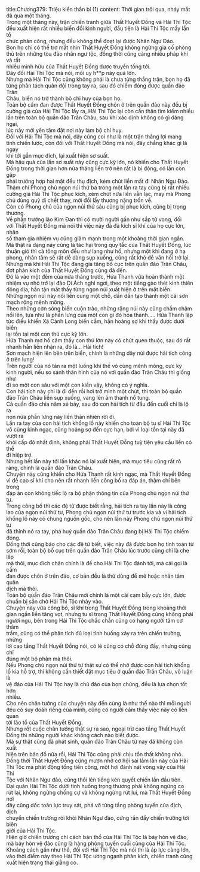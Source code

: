 title:Chương379: Triệu kiến thần bí (1)
content:
Thời gian trôi qua, nháy mắt đã qua một tháng.<br>Trong một tháng này, trận chiến tranh giữa Thất Huyết Đồng và Hải Thi Tộc<br>đều xuất hiện rất nhiều biến đổi kinh người, đầu tiên là Hải Thi Tộc mấy lần tổ<br>chức phản công, nhưng đều không thể đoạt lại được Nhân Ngư Đảo.<br>Bọn họ chỉ có thể trơ mắt nhìn Thất Huyết Đồng không ngừng gia cố phòng<br>thủ trên những tòa đảo nhân ngư tộc, đồng thời cũng càng nhiều pháp khí và rất<br>nhiều minh hữu của Thất Huyết Đồng được truyền tống tới.<br>Đây đối Hải Thi Tộc mà nói, mối uy h**p này quá lớn.<br>Nhưng mà Hải Thi Tộc cũng không phải là chưa từng thắng trận, bọn họ đã<br>từng phân tách quân đội trong tay ra, sau đó chiếm đóng được quần đảo Trân<br>Châu, biến nó trở thành bộ chỉ huy của bọn họ.<br>Toàn bộ cấm đan được Thất Huyết Đồng chôn ở trên quần đảo này đều bị<br>cường giả của Hải Thi Tộc lấy ra, Hải Thi Tộc lại còn cẩn thận tìm kiếm nhiều<br>lần trên toàn bộ quần đảo Trân Châu, sau khi xác định không có gì đáng ngại,<br>lúc này mới yên tâm đặt nơi này làm bộ chỉ huy.<br>Đối với Hải Thi Tộc mà nói, đây cũng coi như là một trận thắng lợi mang<br>tính chiến lược, còn đối với Thất Huyết Đồng mà nói, đây chẳng khác gì là ngay<br>khi tới gần mục đích, lại xuất hiện sơ suất.<br>Mà hậu quả của lần sơ suất này cũng cực kỳ lớn, nó khiến cho Thất Huyết<br>Đồng trong thời gian hơn nửa tháng liền trở nên rất là bị động, có lần còn gặp<br>phải trường hợp hai mặt đều thụ địch, kém chút liền mất đi Nhân Ngư Đảo.<br>Thậm chí Phong chủ ngọn núi thứ ba trong một lần ra tay cũng bị rất nhiều<br>cường giả Hải Thi Tộc phục kích, xém chút nữa liền vẫn lạc, may mà Phong<br>chủ dùng quỷ dị chết thay, mới đổi lấy thương nặng trốn về.<br>Còn có Phong chủ của ngọn núi thứ sáu cũng bị phục kích, cũng bị trọng<br>thương.<br>Về phần trưởng lão Kim Đan thì có mười người gần như sắp tử vong, đối<br>với Thất Huyết Đồng mà nói thì việc này đã đả kích sĩ khí của họ cực lớn, nhân<br>số tham gia nhiệm vụ cũng giảm mạnh trong một khoảng thời gian ngắn.<br>Mà thật ra dạng này cũng là tác hại trong quy tắc của Thất Huyết Đồng, lúc<br>thuận gió thì cả tông môn đều như lang như hổ, nhưng một khi đang ở hạ<br>phong, nhân tâm sẽ rất dễ dàng sụp xuống, cũng rất khó để vãn hồi trở lại.<br>Nhưng mà khi Hải Thi Tộc đang gia tăng bố cục trên quần đảo Trân Châu,<br>đợt phản kích của Thất Huyết Đồng cũng đã đến.<br>Đó là vào một đêm của nửa tháng trước, Hứa Thanh vừa hoàn thành một<br>nhiệm vụ nhỏ trở lại đảo Di Ách nghỉ ngơi, theo một tiếng gào thét kinh thiên<br>động địa, hắn tận mắt thấy từng ngọn núi xuất hiện ở trên mặt biển.<br>Những ngọn núi này nối liền cùng một chỗ, dần dần tạo thành một cái sơn<br>mạch rộng mênh mông.<br>Theo những cơn sóng biển cuộn trào, những rặng núi này cũng chầm chậm<br>nổi lên, tựa như là phần lưng của một con gì đó hóa thành..... Hứa Thanh lập<br>tức điều khiển Xà Cảnh Long biển cấm, hắn hoảng sợ khi thấy được dưới biển<br>lại tồn tại một con thú cực kỳ lớn.<br>Hứa Thanh mơ hồ cảm thấy con thú lớn này có chút quen thuộc, sau đó rất<br>nhanh hắn liền nhận ra, đó là... Hải tích!<br>Sơn mạch hiện lên bên trên biển, chính là những dãy núi được hải tích cõng<br>ở trên lưng!<br>Trên người của nó tản ra một luồng khí thế vô cùng mênh mông, cực kỳ<br>kinh người, nếu so sánh thân hình của nó với quần đảo Trân Châu thì giống như<br>đi so một con sâu với một con kiến vậy, không có ý nghĩa.<br>Con hải tích này chỉ là đi đến rồi hơi trở mình một chút, thì toàn bộ quần<br>đảo Trân Châu liền sụp xuống, vang lên âm thanh nổ tung.<br>Cả quần đảo chia năm xẻ bảy, sau đó con hải tích từ đầu đến cuối chỉ là lộ ra<br>non nửa phần lưng này liền thản nhiên rời đi.<br>Lần ra tay của con hải tích khổng lồ này khiến cho toàn bộ tu sĩ Hải Thi Tộc<br>vô cùng kinh ngạc, cũng hoảng sợ đến cực hạn, bởi vì loại tồn tại này đã vượt ra<br>khỏi cấp độ nhất định, không phải Thất Huyết Đồng tuỳ tiện yêu cầu liền có thể<br>đi hiệp trợ.<br>Nhưng hết lần này tới lần khác nó lại xuất hiện, mà mục tiêu cũng rất rõ<br>ràng, chính là quần đảo Trân Châu.<br>Chuyện này cũng khiến cho Hứa Thanh rất kinh ngạc, mà Thất Huyết Đồng<br>vì đề cao sĩ khí cho nên rất nhanh liền công bố ra đáp án, thậm chí bên trong<br>đáp án còn không tiếc lộ ra bộ phận thông tin của Phong chủ ngọn núi thứ tư.<br>Trong công bố thì các đệ tử được biết rằng, hải tích ra tay lần này là công<br>lao của ngọn núi thứ tư, Phong chủ ngọn núi thứ tư trước kia và vị hải tích<br>khổng lồ này có chung nguồn gốc, cho nên lần này Phong chủ ngọn núi thứ tư<br>đã thỉnh nó ra tay, phá huỷ quần đảo Trân Châu đang bị Hải Thi Tộc chiếm<br>đóng.<br>Đồng thời cũng báo cho các đệ tử biết, việc này đã được bọn họ tính toán từ<br>sớm rồi, toàn bộ bố cục trên quần đảo Trân Châu lúc trước cũng chỉ là che lấp<br>mà thôi, mục đích chân chính là để cho Hải Thi Tộc đánh tới, mà cái gọi là cấm<br>đan được chôn ở trên đảo, cơ bản đều là thứ dùng để mê hoặc nhân tâm quân<br>địch mà thôi.<br>Toàn bộ quần đảo Trân Châu mới chính là một cái cạm bẫy cực lớn, được<br>chuẩn bị sẵn chờ Hải Thi Tộc nhảy vào.<br>Chuyện này vừa công bố, sĩ khí trong Thất Huyết Đồng trong khoảng thời<br>gian ngắn liền tăng vọt, nhưng tu sĩ trong Thất Huyết Đồng cũng không phải<br>người ngu, bên trong Hải Thi Tộc chắc chắn cũng có hạng người tâm cơ thâm<br>trầm, cũng có thể phân tích đủ loại tình huống xảy ra trên chiến trường, những<br>lời cao tầng Thất Huyết Đồng nói, có lẽ cũng có chỗ đúng đấy, nhưng cũng chỉ<br>đúng một bộ phận mà thôi.<br>Nếu Phong chủ ngọn núi thứ tư thật sự có thể nhờ được con hải tích khổng<br>lồ kia hỗ trợ, thì không cần thiết đặt mục tiêu ở quần đảo Trân Châu, vô luận là<br>vệ đảo của Hải Thi Tộc hay là chủ đảo của bọn chúng, đều là lựa chọn tốt hơn<br>nhiều.<br>Cho nên chân tướng của chuyện này đến cùng là như thế nào thì mỗi người<br>đều có suy đoán riêng của mình, cũng có người cảm thấy việc này có liên quan<br>tới lão tổ của Thất Huyết Đồng.<br>Nhưng rốt cuộc chân tướng thật sự ra sao, ngoại trừ cao tầng Thất Huyết<br>Đồng thì những người khác không cách nào biết được.<br>Mà sự thật cũng đã phát sinh, quần đảo Trân Châu từ nay đã không còn xuất<br>hiện trên bản đồ nữa rồi, Hải Thi Tộc cũng phải chịu tổn thất không nhỏ.<br>Đồng thời Thất Huyết Đồng cũng mượn nhờ cơ hội sai lầm lần này của Hải<br>Thi Tộc mà phát động tổng tiến công, một hơi đánh nát vòng vây của Hải Thi<br>Tộc với Nhân Ngư đảo, cũng thổi lên tiếng kèn quyết chiến lần đầu tiên.<br>Đại quân Hải Thi Tộc dưới tình huống trọng thương phải không ngừng co<br>rút lại, không ngừng chống cự và không ngừng rút lui, mà Thất Huyết Đồng nơi<br>đây cũng dốc toàn lực truy sát, phá vỡ từng tầng phòng tuyến của địch, dịch<br>chuyển chiến trường rời khỏi Nhân Ngư đảo, cứng rắn đẩy chiến trường tới biên<br>giới của Hải Thi Tộc.<br>Hiện giờ chiến trường chỉ cách bản thổ của Hải Thi Tộc là bảy hòn vệ đảo,<br>mà bảy hòn vệ đảo cũng là hàng phòng tuyến cuối cùng của Hải Thi Tộc.<br>Khoảng cách gần như thế, đối với Hải Thi Tộc mà nói thì là áp lực càng lớn,<br>vào thời điểm này theo Hải Thi Tộc ương ngạnh phản kích, chiến tranh cũng<br>xuất hiện trạng thái giằng co.
